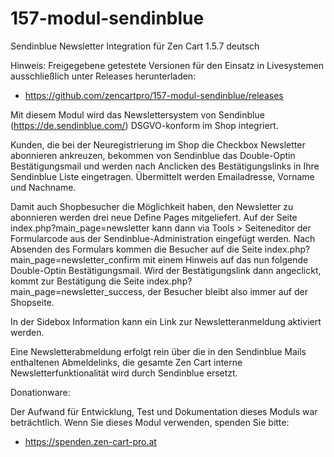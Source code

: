 # 157-modul-sendinblue
Sendinblue Newsletter Integration für Zen Cart 1.5.7 deutsch

Hinweis: 
Freigegebene getestete Versionen für den Einsatz in Livesystemen ausschließlich unter Releases herunterladen:
* https://github.com/zencartpro/157-modul-sendinblue/releases

Mit diesem Modul wird das Newslettersystem von Sendinblue (https://de.sendinblue.com/) DSGVO-konform im Shop integriert. 

Kunden, die bei der Neuregistrierung im Shop die Checkbox Newsletter abonnieren ankreuzen, bekommen von Sendinblue das Double-Optin Bestätigungsmail und werden nach Anclicken des Bestätigungslinks in Ihre Sendinblue Liste eingetragen.
Übermittelt werden Emailadresse, Vorname und Nachname.

Damit auch Shopbesucher die Möglichkeit haben, den Newsletter zu abonnieren werden drei neue Define Pages mitgeliefert. Auf der Seite index.php?main_page=newsletter kann dann via Tools > Seiteneditor der Formularcode aus der Sendinblue-Administration eingefügt werden.
Nach Absenden des Formulars kommen die Besucher auf die Seite index.php?main_page=newsletter_confirm mit einem Hinweis auf das nun folgende Double-Optin Bestätigungsmail.
Wird der Bestätigungslink dann angeclickt, kommt zur Bestätigung die Seite index.php?main_page=newsletter_success, der Besucher bleibt also immer auf der Shopseite.

In der Sidebox Information kann ein Link zur Newsletteranmeldung aktiviert werden.

Eine Newsletterabmeldung erfolgt rein über die in den Sendinblue Mails enthaltenen Abmeldelinks, die gesamte Zen Cart interne Newsletterfunktionalität wird durch Sendinblue ersetzt.

Donationware:

Der Aufwand für Entwicklung, Test und Dokumentation dieses Moduls war beträchtlich.
Wenn Sie dieses Modul verwenden, spenden Sie bitte:
* https://spenden.zen-cart-pro.at
